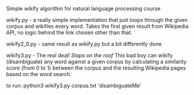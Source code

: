 Simple wikify algorithm for natural language processing course

wikify.py   -   a really simple implementation that just loops through the given corpus and wikifies every word. Takes the first given result from Wikipedia API, no logic behind the link chosen other than that.

wikify2_0.py    -   same result as wikify.py but a bit differently done

wikify3.py  -   The real deal! *Slaps on the roof* This bad boy can wikify (disambiguate) any word against a given corpus by calculating a similarity score (from 0 to 1) between the corpus and the resulting Wikipedia pages based on the word search.

to run: python3 wikify3.py corpus.txt 'disambiguateMe'
